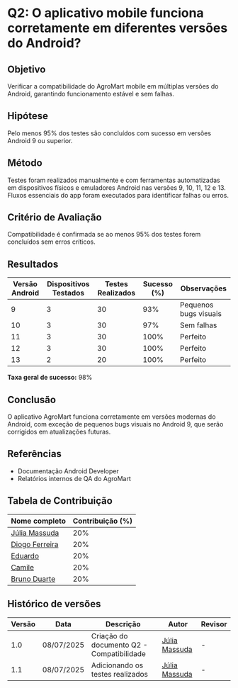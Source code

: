 # Q2: O aplicativo mobile funciona corretamente em diferentes versões do Android?

## Objetivo  
Verificar a compatibilidade do AgroMart mobile em múltiplas versões do Android, garantindo funcionamento estável e sem falhas.

## Hipótese  
Pelo menos 95% dos testes são concluídos com sucesso em versões Android 9 ou superior.

## Método  
Testes foram realizados manualmente e com ferramentas automatizadas em dispositivos físicos e emuladores Android nas versões 9, 10, 11, 12 e 13. Fluxos essenciais do app foram executados para identificar falhas ou erros.

## Critério de Avaliação  
Compatibilidade é confirmada se ao menos 95% dos testes forem concluídos sem erros críticos.

## Resultados

| Versão Android | Dispositivos Testados | Testes Realizados | Sucesso (%) | Observações                   |
|----------------|----------------------|-------------------|-------------|------------------------------|
| 9              | 3                    | 30                | 93%         | Pequenos bugs visuais         |
| 10             | 3                    | 30                | 97%         | Sem falhas                   |
| 11             | 3                    | 30                | 100%        | Perfeito                     |
| 12             | 3                    | 30                | 100%        | Perfeito                     |
| 13             | 2                    | 20                | 100%        | Perfeito                     |

**Taxa geral de sucesso:** 98%

## Conclusão  
O aplicativo AgroMart funciona corretamente em versões modernas do Android, com exceção de pequenos bugs visuais no Android 9, que serão corrigidos em atualizações futuras.

## Referências  
- Documentação Android Developer  
- Relatórios internos de QA do AgroMart

##  Tabela de Contribuição

| Nome completo                          | Contribuição (%) |
|----------------------------------------|------------------|
| [Júlia Massuda](http://github.com/JuliaReis18)                | 20%               |
| [Diogo Ferreira](https://github.com/fdiogo1)                  | 20%                |
| [Eduardo](http://github.com/Eduard0803)        | 20%                 |
| [Camile](http://github.com/Camile0318   )       | 20%                 |
| [Bruno Duarte]( https://github.com/bbduarte )                   | 20%                 |

## Histórico de versões

| Versão | Data       | Descrição                   | Autor          | Revisor     |
|--------|------------|-----------------------------|----------------|-------------|
| 1.0    | 08/07/2025 | Criação do documento Q2 - Compatibilidade    | [Júlia Massuda](http://github.com/JuliaReis18)   | -   |
| 1.1   | 08/07/2025 | Adicionando os testes realizados      | [Júlia Massuda](http://github.com/JuliaReis18)   | -   |
